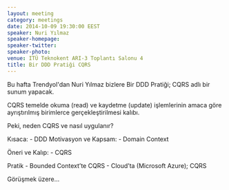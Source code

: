 ```yaml
---
layout: meeting
category: meetings
date: 2014-10-09 19:30:00 EEST
speaker: Nuri Yılmaz
speaker-homepage: 
speaker-twitter: 
speaker-photo: 
venue: ITÜ Teknokent ARI-3 Toplantı Salonu 4
title: Bir DDD Pratiği CQRS
---
```


Bu hafta Trendyol'dan Nuri Yılmaz bizlere Bir DDD Pratiği; CQRS adlı bir sunum yapacak.

CQRS temelde okuma (read) ve kaydetme (update) işlemlerinin amaca göre ayrıştırılmış birimlerce gerçekleştirilmesi kalıbı.

Peki, neden CQRS ve nasıl uygulanır?

Kısaca:
         - DDD
Motivasyon ve Kapsam: 
         - Domain Context

Öneri ve Kalıp: 
         - CQRS

Pratik
         - Bounded Context’te CQRS
         - Cloud’ta (Microsoft Azure); CQRS

Görüşmek üzere...
